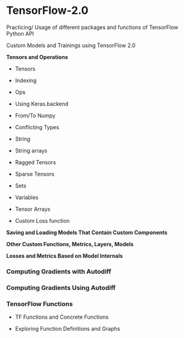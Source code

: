 # TensorFlow-2.0
Practicing/ Usage of different packages and functions of TensorFlow Python API

Custom Models and Trainings using TensorFlow 2.0

**Tensors and Operations**

- Tensors
- Indexing
- Ops
- Using Keras.backend
- From/To Numpy
- Conflicting Types
- String
- String arrays
- Ragged Tensors
- Sparse Tensors
- Sets
- Variables
- Tensor Arrays

- Custom Loss function

**Saving and Loading Models That Contain Custom Components**

**Other Custom Functions, Metrics, Layers, Models**

**Losses and Metrics Based on Model Internals**



### Computing Gradients with Autodiff

### Computing Gradients Using Autodiff

### TensorFlow Functions

- TF Functions and Concrete Functions

- Exploring Function Definitions and Graphs

  